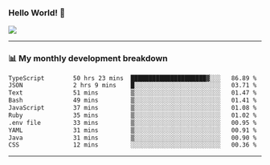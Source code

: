 ### Hello World! 👋

<a>
  <img align="center" src="https://github-readme-stats.vercel.app/api?username=megatunger&count_private=true&include_all_commits=true&bg_color=30,56CCF2,2F80ED&title_color=fff&text_color=fff" />
</a>

------
### 📊 My monthly development breakdown

<!--START_SECTION:waka-->

```txt
TypeScript        50 hrs 23 mins  █████████████████████▓░░░   86.89 %
JSON              2 hrs 9 mins    █░░░░░░░░░░░░░░░░░░░░░░░░   03.71 %
Text              51 mins         ▒░░░░░░░░░░░░░░░░░░░░░░░░   01.47 %
Bash              49 mins         ▒░░░░░░░░░░░░░░░░░░░░░░░░   01.41 %
JavaScript        37 mins         ▒░░░░░░░░░░░░░░░░░░░░░░░░   01.08 %
Ruby              35 mins         ▒░░░░░░░░░░░░░░░░░░░░░░░░   01.02 %
.env file         33 mins         ▒░░░░░░░░░░░░░░░░░░░░░░░░   00.95 %
YAML              31 mins         ▒░░░░░░░░░░░░░░░░░░░░░░░░   00.91 %
Java              31 mins         ▒░░░░░░░░░░░░░░░░░░░░░░░░   00.90 %
CSS               12 mins         ░░░░░░░░░░░░░░░░░░░░░░░░░   00.36 %
```

<!--END_SECTION:waka-->

------
